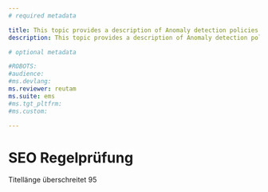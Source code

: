 ```yaml
---
# required metadata

title: This topic provides a description of Anomaly detection policies and provides reference information about the building | Microsoft Docs
description: This topic provides a description of Anomaly detection policies and provides reference informati on about the building blocks of an anomaly detection policy.

# optional metadata

#ROBOTS:
#audience:
#ms.devlang:
ms.reviewer: reutam
ms.suite: ems
#ms.tgt_pltfrm:
#ms.custom:

---
```


# SEO Regelprüfung

Titellänge überschreitet 95
